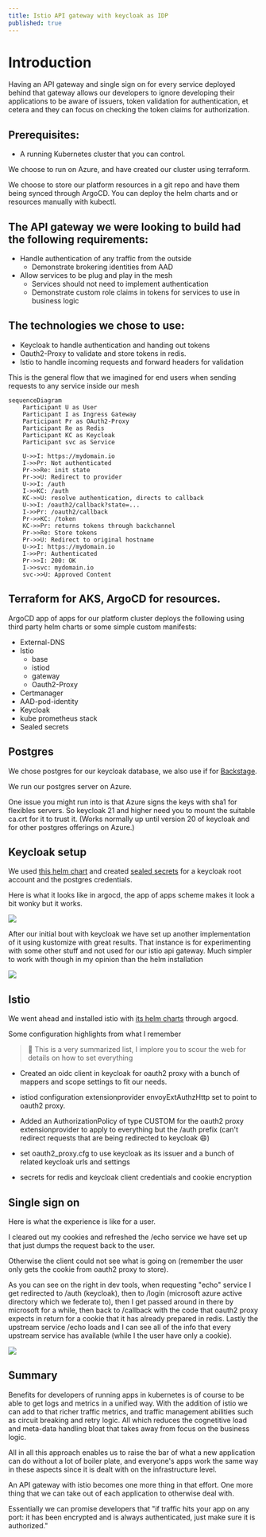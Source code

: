 ```yaml
---
title: Istio API gateway with keycloak as IDP
published: true
---
```


# Introduction

Having an API gateway and single sign on for every service deployed behind that gateway allows our developers to ignore developing their applications to be aware of issuers, token validation for authentication, et cetera and they can focus on checking the token claims for authorization.

## Prerequisites:

- A running Kubernetes cluster that you can control.

We choose to run on Azure, and have created our cluster using terraform.

We choose to store our platform resources in a git repo and have them being synced through ArgoCD. You can deploy the helm charts and or resources manually with kubectl.

## The API gateway we were looking to build had the following requirements:

- Handle authentication of any traffic from the outside
  - Demonstrate brokering identities from AAD
- Allow services to be plug and play in the mesh
  - Services should not need to implement authentication
  - Demonstrate custom role claims in tokens for services to use in business logic

## The technologies we chose to use:

- Keycloak to handle authentication and handing out tokens
- Oauth2-Proxy to validate and store tokens in redis.
- Istio to handle incoming requests and forward headers for validation

This is the general flow that we imagined for end users when sending requests to any service inside our mesh

```mermaid!
sequenceDiagram
    Participant U as User
    Participant I as Ingress Gateway
    Participant Pr as OAuth2-Proxy
    Participant Re as Redis
    Participant KC as Keycloak
    Participant svc as Service

    U->>I: https://mydomain.io
    I->>Pr: Not authenticated
    Pr->>Re: init state
    Pr->>U: Redirect to provider
    U->>I: /auth
    I->>KC: /auth
    KC->>U: resolve authentication, directs to callback
    U->>I: /oauth2/callback?state=...
    I->>Pr: /oauth2/callback
    Pr->>KC: /token
    KC->>Pr: returns tokens through backchannel
    Pr->>Re: Store tokens
    Pr->>U: Redirect to original hostname
    U->>I: https://mydomain.io
    I->>Pr: Authenticated
    Pr->>I: 200: OK
    I->>svc: mydomain.io
    svc->>U: Approved Content
```

## Terraform for AKS, ArgoCD for resources.

ArgoCD app of apps for our platform cluster deploys the following using third party helm charts or some simple custom manifests:

- External-DNS
- Istio
  - base
  - istiod
  - gateway
  - Oauth2-Proxy
- Certmanager
- AAD-pod-identity
- Keycloak
- kube prometheus stack
- Sealed secrets

## Postgres

We chose postgres for our keycloak database, we also use if for [Backstage](https://backstage.io/).

We run our postgres server on Azure.

One issue you might run into is that Azure signs the keys with sha1 for flexibles servers. So keycloak 21 and higher need you to mount the suitable ca.crt for it to trust it. (Works normally up until version 20 of keycloak and for other postgres offerings on Azure.)

## Keycloak setup

We used [this helm chart](https://github.com/codecentric/helm-charts/tree/master/charts/keycloakx) and created [sealed secrets](https://github.com/bitnami-labs/sealed-secrets) for a keycloak root account and the postgres credentials.

Here is what it looks like in argocd, the app of apps scheme makes it look a bit wonky but it works.

![](../assets/2023-04-05-istio-1-kcx.png)

After our initial bout with keycloak we have set up another implementation of it using kustomize with great results. That instance is for experimenting with some other stuff and not used for our istio api gateway. Much simpler to work with though in my opinion than the helm installation

![](../assets/2023-04-05-istio-2-kck.png)

## Istio

We went ahead and installed istio with [its helm charts](https://istio.io/latest/docs/setup/install/helm/) through argocd. 

Some configuration highlights from what I remember

> 📝 This is a very summarized list, I implore you to scour the web for details on how to set everything

- Created an oidc client in keycloak for oauth2 proxy with a bunch of mappers and scope settings to fit our needs.

- istiod configuration extensionprovider envoyExtAuthzHttp set to point to oauth2 proxy.

- Added an AuthorizationPolicy of type CUSTOM for the oauth2 proxy extensionprovider to apply to everything but the /auth prefix (can't redirect requests that are being redirected to keycloak 😄)

- set oauth2_proxy.cfg to use keycloak as its issuer and a bunch of related keycloak urls and settings

- secrets for redis and keycloak client credentials and cookie encryption
  

## Single sign on 

Here is what the experience is like for a user.

I cleared out my cookies and refreshed the /echo service we have set up that just dumps the request back to the user.

Otherwise the client could not see what is going on (remember the user only gets the cookie from oauth2 proxy to store).

As you can see on the right in dev tools, when requesting "echo" service I get redirected to /auth (keycloak), then to /login (microsoft azure active directory which we federate to), then I get passed around in there by microsoft for a while, then back to /callback with the code that oauth2 proxy expects in return for a cookie that it has already prepared in redis. Lastly the upstream service /echo loads and I can see all of the info that every upstream service has available (while I the user have only a cookie).

![](../assets/2023-04-05-echo-3.png)

## Summary

Benefits for developers of running apps in kubernetes is of course to be able to get logs and metrics in a unified way. With the addition of istio we can add to that richer traffic metrics, and traffic management abilities such as circuit breaking and retry logic. All which reduces the cognetitive load and meta-data handling bloat that takes away from focus on the business logic.

All in all this approach enables us to raise the bar of what a new application can do without a lot of boiler plate, and everyone's apps work the same way in these aspects since it is dealt with on the infrastructure level.

An API gateway with istio becomes one more thing in that effort. One more thing that we can take out of each application to otherwise deal with.

Essentially we can promise developers that "if traffic hits your app on any port: it has been encrypted and is always authenticated, just make sure it is authorized."